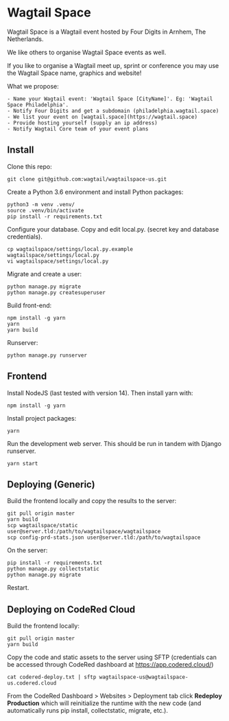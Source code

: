 Wagtail Space
=============

Wagtail Space is a Wagtail event hosted by Four Digits in Arnhem, The Netherlands.

We like others to organise Wagtail Space events as well.

If you like to organise a Wagtail meet up, sprint or conference you may use the Wagtail Space name, graphics and website!

What we propose:

    - Name your Wagtail event: 'Wagtail Space [CityName]'. Eg: 'Wagtail Space Philadelphia'.
    - Notify Four Digits and get a subdomain (philadelphia.wagtail.space)
    - We list your event on [wagtail.space](https://wagtail.space)
    - Provide hosting yourself (supply an ip address)
    - Notify Wagtail Core team of your event plans


Install
-------

Clone this repo:

    git clone git@github.com:wagtail/wagtailspace-us.git


Create a Python 3.6 environment and install Python packages:

    python3 -m venv .venv/
    source .venv/bin/activate
    pip install -r requirements.txt


Configure your database. Copy and edit local.py. (secret key and database credentials).

    cp wagtailspace/settings/local.py.example wagtailspace/settings/local.py
    vi wagtailspace/settings/local.py


Migrate and create a user:

    python manage.py migrate
    python manage.py createsuperuser

Build front-end:

    npm install -g yarn
    yarn
    yarn build

Runserver:

    python manage.py runserver


Frontend
--------

Install NodeJS (last tested with version 14). Then install yarn with:

    npm install -g yarn

Install project packages:

    yarn

Run the development web server. This should be run in tandem with Django runserver.

    yarn start


Deploying (Generic)
-------------------

Build the frontend locally and copy the results to the server:

    git pull origin master
    yarn build
    scp wagtailspace/static user@server.tld:/path/to/wagtailspace/wagtailspace
    scp config-prd-stats.json user@server.tld:/path/to/wagtailspace


On the server:

    pip install -r requirements.txt
    python manage.py collectstatic
    python manage.py migrate


Restart.


Deploying on CodeRed Cloud
--------------------------

Build the frontend locally:

    git pull origin master
    yarn build

Copy the code and static assets to the server using SFTP (credentials can be
accessed through CodeRed dashboard at https://app.codered.cloud/)

    cat codered-deploy.txt | sftp wagtailspace-us@wagtailspace-us.codered.cloud

From the CodeRed Dashboard > Websites > Deployment tab click
**Redeploy Production** which will reinitialize the runtime with the new code
(and automatically runs pip install, collectstatic, migrate, etc.).
